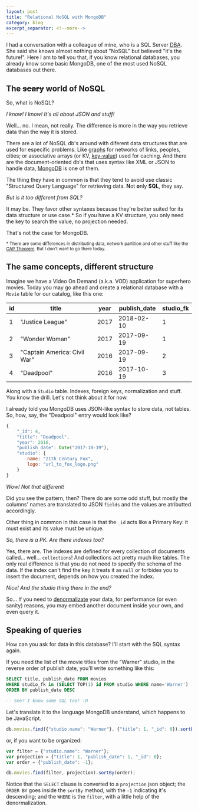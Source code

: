 ```yaml
---
layout: post
title: "Relational NoSQL with MongoDB"
category: blog
excerpt_separator: <!--more-->
---
```


I had a conversation with a colleague of mine, who is a SQL Server <acronym title="Database administrator">DBA</acronym>.
She said she knows almost nothing about "NoSQL" but believed "it's the future!".
Here I am to tell you that, if you know relational databases, you already know some basic MongoDB, one of the most used NoSQL databases out there.

<!--more-->

## The ~~scary~~ world of NoSQL

So, what is NoSQL?

_I know! I know! It's all about JSON and stuff!_

Well... no.
I mean, not really.
The difference is more in the way you retrieve data than the way it is stored.

There are a lot of NoSQL db's around with diferent data structures that are used for especific problems.
Like [graphs][wik02] for networks of links, peoples, cities; or associative arrays (or KV, [key-value][wik03]) used for caching.
And there are the document-oriented db's that uses syntax like XML or JSON to handle data, [MongoDB][mon01] is one of them.

The thing they have in common is that they tend to avoid use classic "Structured Query Language" for retrieving data.
**N**ot **o**nly **SQL**, they say.

_But is it too different from SQL?_

It may be. 
They favor other syntaxes because they're better suited for its data structure or use case.*
So if you have a KV structure, you only need the key to search the value, no projection needed.

That's not the case for MongoDB.

<small>\* There are some differences in distributing data, network partition and other stuff like the [CAP Theorem][wik01]. But I don't want to go there today.</small>

## The same concepts, different structure

Imagine we have a Video On Demand (a.k.a. VOD) application for superhero movies.
Today you may go ahead and create a relational database with a `Movie` table for our catalog, like this one:

|id |title                          |year   |publish_date   |studio_fk  |
|-  |-                              |-      |-              |-          |
| 1 |"Justice League"               |2017   |2018-02-10     |1          |
| 2 |"Wonder Woman"                 |2017   |2017-09-19     |1          |
| 3 |"Captain America: Civil War"   |2016   |2017-09-19     |2          |
| 4 |"Deadpool"                     |2016   |2017-10-19     |3          |

Along with a `Studio` table.
Indexes, foreign keys, normalization and stuff.
You know the drill.
Let's not think about it for now.

I already told you MongoDB uses JSON-like syntax to store data, not tables.
So, how, say, the "Deadpool" entry would look like?

```js
{
    "_id": 4,
    "title": "Deadpool",
    "year": 2016,
    "publish_date": Date("2017-10-19"),
    "studio": {
        name: "21th Century Fox",
        logo: "url_to_fox_logo.png"
    }
}
```

_Wow! Not that different!_

Did you see the pattern, then?
There do are some odd stuff, but mostly the columns' names are translated to JSON `fields` and the values are atributted accordingly.

Other thing in common in this case is that the `_id` acts like a Primary Key: it must exist and its value must be unique.

_So, there is a PK. Are there indexes too?_

Yes, there are.
The indexes are defined for every collection of documents called... well... `collections`!
And collections act pretty much like tables.
The only real difference is that you do not need to specify the schema of the data.
If the index can't find the key it treats it as `null` or forbides you to insert the document, depends on how you created the index.

_Nice! And the studio thing there in the end?_

So... If you need to [denormalizate][wik04] your data, for performance (or even sanity) reasons, you may embed another document inside your own, and even query it.

## Speaking of queries

How can you ask for data in this database?
I'll start with the SQL syntax again.

If you need the list of the movie titles from the "Warner" studio, in the reverse order of publish date, you'll write something like this:

```sql
SELECT title, publish_date FROM movies
WHERE studio_fk in (SELECT TOP(1) id FROM studio WHERE name='Warner')
ORDER BY publish_date DESC

-- See? I know some SQL too! :D
```

Let's translate it to the language MongoDB understand, which happens to be JavaScript.

```js
db.movies.find({"studio.name": "Warner"}, {"title": 1, "_id": 0}).sortBy({"publish_date": -1});
```

or, if you want to be organized:

```js
var filter = {"studio.name": "Warner"};
var projection = {"title": 1, "publish_date": 1, "_id": 0};
var order = {"publish_date": -1};

db.movies.find(filter, projection).sortBy(order);
```

Notice that the `SELECT` clause is converted to a `projection` json object; the `ORDER BY` goes inside the `sortBy` method, with the `-1` indicating it's descending; and the `WHERE` is the `filter`, with a little help of the denormalization.


[mon01]: https://www.mongodb.com/
[wik01]: https://en.wikipedia.org/wiki/CAP_theorem 
[wik02]: https://en.wikipedia.org/wiki/Graph_database
[wik03]: https://en.wikipedia.org/wiki/Key-value_database
[wik04]: https://en.wikipedia.org/wiki/Denormalization